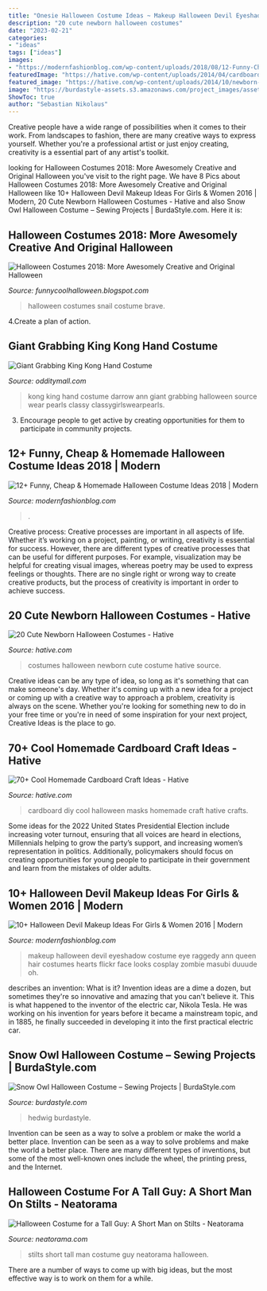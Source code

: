 ```yaml
---
title: "Onesie Halloween Costume Ideas ~ Makeup Halloween Devil Eyeshadow Costume Eye Raggedy Ann Queen Hair Costumes Hearts Flickr Face Looks Cosplay Zombie Masubi Duuude Oh"
description: "20 cute newborn halloween costumes"
date: "2023-02-21"
categories:
- "ideas"
tags: ["ideas"]
images:
- "https://modernfashionblog.com/wp-content/uploads/2018/08/12-Funny-Cheap-Homemade-Halloween-Costume-Ideas-2018-13.jpg"
featuredImage: "https://hative.com/wp-content/uploads/2014/04/cardboard-crafts/11-diy-halloween-masks.jpg"
featured_image: "https://hative.com/wp-content/uploads/2014/10/newborn-halloween-costumes/6-newborn-halloween-costume-ideas.jpg"
image: "https://burdastyle-assets.s3.amazonaws.com/project_images/assets/000/235/350/2011_costume_original.jpg?1320602427"
ShowToc: true
author: "Sebastian Nikolaus"
---
```



Creative people have a wide range of possibilities when it comes to their work. From landscapes to fashion, there are many creative ways to express yourself. Whether you're a professional artist or just enjoy creating, creativity is a essential part of any artist's toolkit.

	

		
looking for Halloween Costumes 2018: More Awesomely Creative and Original Halloween you've visit to the right page. We have 8 Pics about Halloween Costumes 2018: More Awesomely Creative and Original Halloween like 10+ Halloween Devil Makeup Ideas For Girls &amp; Women 2016 | Modern, 20 Cute Newborn Halloween Costumes - Hative and also Snow Owl Halloween Costume – Sewing Projects | BurdaStyle.com. Here it is:
		
    
## Halloween Costumes 2018: More Awesomely Creative And Original Halloween

<img loading=lazy src="http://3.bp.blogspot.com/-zN_ZevbcMzM/Ui3RTNLW3nI/AAAAAAAAHVc/0tDkDtiGG5Q/s1600/eaa5d3ef36c954155f05b23e06791312.jpg" onerror="this.onerror=null;this.src='https://tse1.mm.bing.net/th?id=OIP.gUyMHcbOeeK6LLI0uYZc1wHaJ4&amp;pid=15.1';" alt="Halloween Costumes 2018: More Awesomely Creative and Original Halloween">

_Source: funnycoolhalloween.blogspot.com_

>halloween costumes snail costume brave. 

	

4.Create a plan of action.

    
## Giant Grabbing King Kong Hand Costume

<img loading=lazy src="https://odditymall.com/includes/content/upload/king-kong-hand-costume-8513.jpg" onerror="this.onerror=null;this.src='https://tse1.mm.bing.net/th?id=OIP.UB-X79tx6jIAIbVxe12r_wHaLH&amp;pid=15.1';" alt="Giant Grabbing King Kong Hand Costume">

_Source: odditymall.com_

>kong king hand costume darrow ann giant grabbing halloween source wear pearls classy classygirlswearpearls. 

	

3. Encourage people to get active by creating opportunities for them to participate in community projects. 

    
## 12+ Funny, Cheap &amp; Homemade Halloween Costume Ideas 2018 | Modern

<img loading=lazy src="https://modernfashionblog.com/wp-content/uploads/2018/08/12-Funny-Cheap-Homemade-Halloween-Costume-Ideas-2018-13.jpg" onerror="this.onerror=null;this.src='https://tse1.mm.bing.net/th?id=OIP.Sc0gCTtOHyvynAWbmrUgIQHaML&amp;pid=15.1';" alt="12+ Funny, Cheap &amp; Homemade Halloween Costume Ideas 2018 | Modern">

_Source: modernfashionblog.com_

>. 

	

Creative process:
Creative processes are important in all aspects of life. Whether it’s working on a project, painting, or writing, creativity is essential for success. However, there are different types of creative processes that can be useful for different purposes. For example, visualization may be helpful for creating visual images, whereas poetry may be used to express feelings or thoughts. There are no single right or wrong way to create creative products, but the process of creativity is important in order to achieve success.

    
## 20 Cute Newborn Halloween Costumes - Hative

<img loading=lazy src="https://hative.com/wp-content/uploads/2014/10/newborn-halloween-costumes/6-newborn-halloween-costume-ideas.jpg" onerror="this.onerror=null;this.src='https://tse1.mm.bing.net/th?id=OIP._VvqnfuEI0Dr06Pg_QtiMgHaKK&amp;pid=15.1';" alt="20 Cute Newborn Halloween Costumes - Hative">

_Source: hative.com_

>costumes halloween newborn cute costume hative source. 

	

Creative ideas can be any type of idea, so long as it's something that can make someone's day. Whether it's coming up with a new idea for a project or coming up with a creative way to approach a problem, creativity is always on the scene. Whether you're looking for something new to do in your free time or you're in need of some inspiration for your next project, Creative Ideas is the place to go.

    
## 70+ Cool Homemade Cardboard Craft Ideas - Hative

<img loading=lazy src="https://hative.com/wp-content/uploads/2014/04/cardboard-crafts/11-diy-halloween-masks.jpg" onerror="this.onerror=null;this.src='https://tse1.mm.bing.net/th?id=OIP.uG6X6SdVYsc8DfMd8mFvywHaKO&amp;pid=15.1';" alt="70+ Cool Homemade Cardboard Craft Ideas - Hative">

_Source: hative.com_

>cardboard diy cool halloween masks homemade craft hative crafts. 

	

Some ideas for the 2022 United States Presidential Election include increasing voter turnout, ensuring that all voices are heard in elections, Millennials helping to grow the party’s support, and increasing women’s representation in politics. Additionally, policymakers should focus on creating opportunities for young people to participate in their government and learn from the mistakes of older adults.

    
## 10+ Halloween Devil Makeup Ideas For Girls &amp; Women 2016 | Modern

<img loading=lazy src="http://modernfashionblog.com/wp-content/uploads/2016/09/10-Halloween-Devil-Makeup-Ideas-For-Girls-Women-2016-9.jpg" onerror="this.onerror=null;this.src='https://tse2.mm.bing.net/th?id=OIP.G_YnQUafIeApVyJZTpiyhgAAAA&amp;pid=15.1';" alt="10+ Halloween Devil Makeup Ideas For Girls &amp; Women 2016 | Modern">

_Source: modernfashionblog.com_

>makeup halloween devil eyeshadow costume eye raggedy ann queen hair costumes hearts flickr face looks cosplay zombie masubi duuude oh. 

	

describes an invention: What is it?
Invention ideas are a dime a dozen, but sometimes they're so innovative and amazing that you can't believe it. This is what happened to the inventor of the electric car, Nikola Tesla. He was working on his invention for years before it became a mainstream topic, and in 1885, he finally succeeded in developing it into the first practical electric car.

    
## Snow Owl Halloween Costume – Sewing Projects | BurdaStyle.com

<img loading=lazy src="https://burdastyle-assets.s3.amazonaws.com/project_images/assets/000/235/350/2011_costume_original.jpg?1320602427" onerror="this.onerror=null;this.src='https://tse3.mm.bing.net/th?id=OIP.PeB9UGfDZmySs5BDHRGCmwHaNL&amp;pid=15.1';" alt="Snow Owl Halloween Costume – Sewing Projects | BurdaStyle.com">

_Source: burdastyle.com_

>hedwig burdastyle. 

	

Invention can be seen as a way to solve a problem or make the world a better place.
Invention can be seen as a way to solve problems and make the world a better place. There are many different types of inventions, but some of the most well-known ones include the wheel, the printing press, and the Internet.

    
## Halloween Costume For A Tall Guy: A Short Man On Stilts - Neatorama

<img loading=lazy src="http://www.neatorama.com/wp-content/uploads/2012/04/stilts-500x669.jpg" onerror="this.onerror=null;this.src='https://tse3.mm.bing.net/th?id=OIP.mzihukK6GQelE-c2Luci3wHaJ6&amp;pid=15.1';" alt="Halloween Costume for a Tall Guy: A Short Man on Stilts - Neatorama">

_Source: neatorama.com_

>stilts short tall man costume guy neatorama halloween. 

	

There are a number of ways to come up with big ideas, but the most effective way is to work on them for a while.

